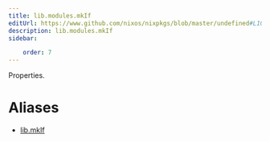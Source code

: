 ```yaml
---
title: lib.modules.mkIf
editUrl: https://www.github.com/nixos/nixpkgs/blob/master/undefined#L1011C10
description: lib.modules.mkIf
sidebar:

    order: 7
---
```


Properties.


# Aliases

- [lib.mkIf](/nix-doc-comments/reference/lib/lib-mkif)


